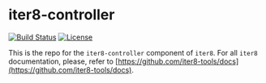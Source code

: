 # iter8-controller  

[![Build Status](https://travis-ci.com/iter8-tools/iter8-controller.svg?branch=master)](https://travis-ci.com/iter8-tools/iter8-controller)
[![License](https://img.shields.io/badge/License-Apache%202.0-blue.svg)](LICENSE)

This is the repo for the `iter8-controller` component of `iter8`. For all `iter8` documentation, please, refer to [https://github.com/iter8-tools/docs](https://github.com/iter8-tools/docs).
